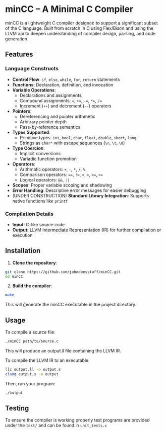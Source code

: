 # minCC – A Minimal C Compiler

minCC is a lightweight C compiler designed to support a significant subset of the C language. Built from scratch in C using Flex/Bison and using the LLVM api to deepen understanding of compiler design, parsing, and code generation.

## Features

### Language Constructs

- **Control Flow**: `if`, `else`, `while`, `for`, `return` statements
- **Functions**: Declaration, definition, and invocation
- **Variable Operations**:
  - Declarations and assignments
  - Compound assignments: `=`, `+=`, `-=`, `*=`, `/=`
  - Increment (`++`) and decrement (`--`) operators
- **Pointers**:
  - Dereferencing and pointer arithmetic
  - Arbitrary pointer depth
  - Pass-by-reference semantics
- **Types Supported**:
  - Primitive types: `int`, `bool`, `char`, `float`, `double`, `short`, `long`
  - Strings as `char*` with escape sequences (`\n`, `\t`, `\0`)
- **Type Coercion**:
  - Implicit conversions
  - Variadic function promotion
- **Operators**:
  - Arithmatic operators: `+`, `-`, `*`, `/`, `%`
  - Comparison operators: `==`, `!=`, `<`, `>`, `<=`, `>=`
  - Logical operators: `&&`, `||`
- **Scopes**: Proper variable scoping and shadowing
- **Error Handling**: Descriptive error messages for easier debugging
- (UNDER CONSTRUCTION) **Standard Library Integration**: Supports native functions like `printf`

### Compilation Details

- **Input**: C-like source code
- **Output**: LLVM Intermediate Representation (IR) for further compilation or execution

## Installation

1. **Clone the repository**:

```bash
git clone https://github.com/johndoesstuff/minCC.git
cd minCC
```

2. **Build the compiler**:

```bash
make
```

This will generate the minCC executable in the project directory.

## Usage

To compile a source file:

```bash
./minCC path/to/source.c
```

This will produce an output.ll file containing the LLVM IR.

To compile the LLVM IR to an executable:

```bash
llc output.ll -o output.s
clang output.s -o output
```

Then, run your program:

```bash
./output
```

## Testing

To ensure the compiler is working properly test programs are provided under the `test/` and can be found in `unit_tests.c`

